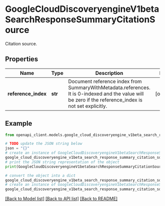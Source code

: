 # GoogleCloudDiscoveryengineV1betaSearchResponseSummaryCitationSource

Citation source.

## Properties

Name | Type | Description | Notes
------------ | ------------- | ------------- | -------------
**reference_index** | **str** | Document reference index from SummaryWithMetadata.references. It is 0-indexed and the value will be zero if the reference_index is not set explicitly. | [optional] 

## Example

```python
from openapi_client.models.google_cloud_discoveryengine_v1beta_search_response_summary_citation_source import GoogleCloudDiscoveryengineV1betaSearchResponseSummaryCitationSource

# TODO update the JSON string below
json = "{}"
# create an instance of GoogleCloudDiscoveryengineV1betaSearchResponseSummaryCitationSource from a JSON string
google_cloud_discoveryengine_v1beta_search_response_summary_citation_source_instance = GoogleCloudDiscoveryengineV1betaSearchResponseSummaryCitationSource.from_json(json)
# print the JSON string representation of the object
print(GoogleCloudDiscoveryengineV1betaSearchResponseSummaryCitationSource.to_json())

# convert the object into a dict
google_cloud_discoveryengine_v1beta_search_response_summary_citation_source_dict = google_cloud_discoveryengine_v1beta_search_response_summary_citation_source_instance.to_dict()
# create an instance of GoogleCloudDiscoveryengineV1betaSearchResponseSummaryCitationSource from a dict
google_cloud_discoveryengine_v1beta_search_response_summary_citation_source_from_dict = GoogleCloudDiscoveryengineV1betaSearchResponseSummaryCitationSource.from_dict(google_cloud_discoveryengine_v1beta_search_response_summary_citation_source_dict)
```
[[Back to Model list]](../README.md#documentation-for-models) [[Back to API list]](../README.md#documentation-for-api-endpoints) [[Back to README]](../README.md)


